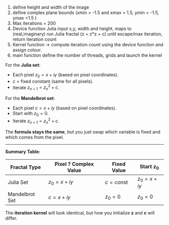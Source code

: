1. define height and width of the image   
2. define complex plane bounds (xmin = -1.5 and xmax = 1.5, ymin = -1.5, ymax =1.5 )  
3. Max iterations = 200  
4. Device function Julia input x,y, width and height, maps to (real,imaginary)
 run Julia fractal (z = z*z + c) until escape/max iteration, return iteration count  
5. Kernel function -> compute iteration count using the device function and assign colour.  
6. main function define the number of threads, grids and launch the kernel  


For the **Julia set**:

* Each pixel $z_0 = x + iy$ (based on pixel coordinates).
* $c$ = fixed constant (same for all pixels).
* Iterate $z_{n+1} = z_n^2 + c$.

For the **Mandelbrot set**:

* Each pixel $c = x + iy$ (based on pixel coordinates).
* Start with $z_0 = 0$.
* Iterate $z_{n+1} = z_n^2 + c$.

The **formula stays the same**, but you just swap which variable is fixed and which comes from the pixel.

---
**Summary Table:**

| Fractal Type   | Pixel ? Complex Value | Fixed Value        | Start $z_0$  |
| -------------- | --------------------- | ------------------ | ------------ |
| Julia Set      | $z_0 = x+iy$          | $c = \text{const}$ | $z_0 = x+iy$ |
| Mandelbrot Set | $c = x+iy$            | $z_0 = 0$          | $z_0 = 0$    |
The **iteration kernel** will look identical, but how you initialize **z** and **c** will differ.

